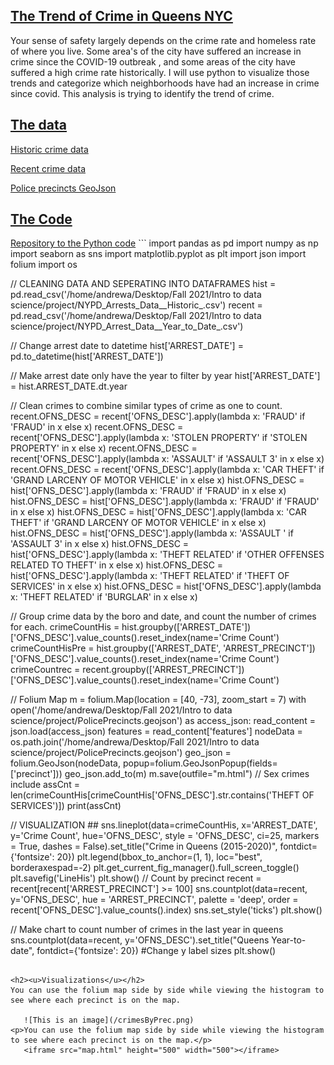 <h2><u> The Trend of Crime in Queens NYC</u></h2>
Your sense of safety largely depends on the crime rate and homeless rate of where you live. Some area's of the city have suffered an increase in crime since the COVID-19 outbreak , and some areas of the city have suffered a high crime rate historically. I will use python to visualize those trends and categorize which neighborhoods have had an increase in crime since covid. This analysis is trying to identify the trend of crime.

<h2><u>The data</u></h2>
   <p> <a href="https://data.cityofnewyork.us/Public-Safety/NYPD-Arrests-Data-Historic-/8h9b-rp9u/data" target="_blank" > Historic crime data</a> </p>
  <p><a href="https://data.cityofnewyork.us/Public-Safety/NYPD-Arrest-Data-Year-to-Date-/uip8-fykc " target="_blank" >Recent crime data   </a></p>
   <p> <a href="https://data.cityofnewyork.us/Public-Safety/Police-Precincts/78dh-3ptz" target="_blank" > Police precincts GeoJson</a></p>
 


<h2><u>The Code</u></h2>
<a href="https://github.com/elchic00/CrimeInQueens/blob/main/CrimeData.py" target="_blank" > Repository to the Python code</a>
```
import pandas as pd
import numpy as np
import seaborn as sns
import matplotlib.pyplot as plt
import json
import folium
import os

// CLEANING DATA AND SEPERATING INTO DATAFRAMES
hist = pd.read_csv('/home/andrewa/Desktop/Fall 2021/Intro to data science/project/NYPD_Arrests_Data__Historic_.csv')
recent = pd.read_csv('/home/andrewa/Desktop/Fall 2021/Intro to data science/project/NYPD_Arrest_Data__Year_to_Date_.csv')

// Change arrest date to datetime
hist['ARREST_DATE'] = pd.to_datetime(hist['ARREST_DATE'])

// Make arrest date only have the year to filter by year
hist['ARREST_DATE'] = hist.ARREST_DATE.dt.year

// Clean crimes to combine similar types of crime as one to count.
recent.OFNS_DESC = recent['OFNS_DESC'].apply(lambda x: 'FRAUD' if 'FRAUD' in x else x)
recent.OFNS_DESC = recent['OFNS_DESC'].apply(lambda x: 'STOLEN PROPERTY' if 'STOLEN PROPERTY' in x else x)
recent.OFNS_DESC = recent['OFNS_DESC'].apply(lambda x: 'ASSAULT' if 'ASSAULT 3' in x else x)
recent.OFNS_DESC = recent['OFNS_DESC'].apply(lambda x: 'CAR THEFT' if 'GRAND LARCENY OF MOTOR VEHICLE' in x else x)
hist.OFNS_DESC = hist['OFNS_DESC'].apply(lambda x: 'FRAUD' if 'FRAUD' in x else x)
hist.OFNS_DESC = hist['OFNS_DESC'].apply(lambda x: 'FRAUD' if 'FRAUD' in x else x)
hist.OFNS_DESC = hist['OFNS_DESC'].apply(lambda x: 'CAR THEFT' if 'GRAND LARCENY OF MOTOR VEHICLE' in x else x)
hist.OFNS_DESC = hist['OFNS_DESC'].apply(lambda x: 'ASSAULT ' if 'ASSAULT 3' in x else x)
hist.OFNS_DESC = hist['OFNS_DESC'].apply(lambda x: 'THEFT RELATED' if 'OTHER OFFENSES RELATED TO THEFT' in  x else x)
hist.OFNS_DESC = hist['OFNS_DESC'].apply(lambda x: 'THEFT RELATED' if 'THEFT OF SERVICES' in  x else x)
hist.OFNS_DESC = hist['OFNS_DESC'].apply(lambda x: 'THEFT RELATED' if 'BURGLAR' in x else x)

// Group crime data by the boro and date, and count the number of crimes for each.
crimeCountHis = hist.groupby(['ARREST_DATE'])['OFNS_DESC'].value_counts().reset_index(name='Crime Count')
crimeCountHisPre = hist.groupby(['ARREST_DATE', 'ARREST_PRECINCT'])['OFNS_DESC'].value_counts().reset_index(name='Crime Count')
crimeCountrec = recent.groupby(['ARREST_PRECINCT'])['OFNS_DESC'].value_counts().reset_index(name='Crime Count')

// Folium Map
m = folium.Map(location = [40, -73], zoom_start = 7)
with open('/home/andrewa/Desktop/Fall 2021/Intro to data science/project/PolicePrecincts.geojson') as access_json:
            read_content = json.load(access_json)
features = read_content['features']
nodeData = os.path.join('/home/andrewa/Desktop/Fall 2021/Intro to data science/project/PolicePrecincts.geojson')
geo_json = folium.GeoJson(nodeData, popup=folium.GeoJsonPopup(fields=['precinct']))
geo_json.add_to(m)
m.save(outfile="m.html")
// Sex crimes include
assCnt = len(crimeCountHis[crimeCountHis['OFNS_DESC'].str.contains('THEFT OF SERVICES')])
print(assCnt)

// VISUALIZATION ##
sns.lineplot(data=crimeCountHis, x='ARREST_DATE', y='Crime Count', hue='OFNS_DESC', style = 'OFNS_DESC', ci=25, markers = True, dashes = False).set_title("Crime in Queens (2015-2020)", fontdict={'fontsize': 20})
plt.legend(bbox_to_anchor=(1, 1), loc="best", borderaxespad=-2)
plt.get_current_fig_manager().full_screen_toggle()
plt.savefig('LineHis')
plt.show()
// Count by precinct 
recent = recent[recent['ARREST_PRECINCT'] >= 100]
sns.countplot(data=recent, y='OFNS_DESC', hue = 'ARREST_PRECINCT', palette = 'deep', order = recent['OFNS_DESC'].value_counts().index)
sns.set_style('ticks')
plt.show()

// Make chart to count number of crimes in the last year in queens
sns.countplot(data=recent, y='OFNS_DESC').set_title("Queens Year-to-date", fontdict={'fontsize': 20})
#Change y label sizes
plt.show()
```

<h2><u>Visualizations</u></h2>
You can use the folium map side by side while viewing the histogram to see where each precinct is on the map.

   ![This is an image](/crimesByPrec.png)
<p>You can use the folium map side by side while viewing the histogram to see where each precinct is on the map.</p>
   <iframe src="map.html" height="500" width="500"></iframe>

